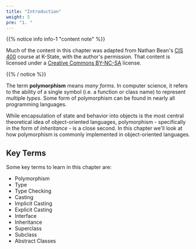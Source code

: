 ```yaml
---
title: "Introduction"
weight: 5
pre: "1. "
---
```


{{% notice info info-1 "content note" %}}

Much of the content in this chapter was adapted from Nathan Bean's [CIS 400](https://textbooks.cs.ksu.edu/cis400/1-object-orientation/02-polymorphism/) course at K-State, with the author's permission. That content is licensed under a [Creative Commons BY-NC-SA](https://creativecommons.org/licenses/by-nc-sa/4.0/) license.

{{% / notice %}}

The term **polymorphism** means *many forms.*  In computer science, it refers to the ability of a single symbol (i.e. a function or class name) to represent multiple *types*.  Some form of polymorphism can be found in nearly all programming languages. 

While encapsulation of state and behavior into objects is the most central theoretical idea of object-oriented languages, polymorphism - specifically in the form of _inheritance_ - is a close second.  In this chapter we'll look at how polymorphism is commonly implemented in object-oriented languages.

## Key Terms

Some key terms to learn in this chapter are:

* Polymorphism
* Type
* Type Checking
* Casting
* Implicit Casting
* Explicit Casting
* Interface
* Inheritance
* Superclass
* Subclass
* Abstract Classes
